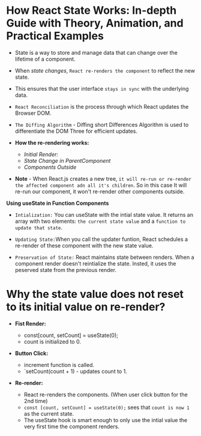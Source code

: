 # How React State Works: In-depth Guide with Theory, Animation, and Practical Examples

- State is a way to store and manage data that can change over the lifetime of a component. 
- When *state changes*, `React re-renders the component` to reflect the new state.
- This ensures that the user interface `stays in sync` with the underlying data.

- `React Reconciliation` is the process through which React updates the Browser DOM.
- `The Diffing Algorithm` - Diffing short Differences Algorithm is used to differentiate the DOM Three for efficient updates.

- **How the re-rendering works:**
    - *Initial Render:*
    - *State Change in ParentComponent*
    - *Components Outside*

- **Note** - When React.js creates a new tree, `it will re-run or re-render the affected component adn all it's children`. So in this case It will re-run our <Counter/> component, it won't re-render other components outside. 

**Using useState in Function Components** 

- `Intialization:` You can useState with the intial state value. It returns an array with two elements: `the current state value` and a `function to update that state`.

- `Updating State:`When you call the updater funtion, React schedules a re-render of these component with the new state value.

- `Preservation of State:` React maintains state between renders. When a component render doesn't reintialize the state. Insted, it uses the peserved state from the previous render.

# Why the state value does not reset to its initial value on re-render?

- **Fist Render:** 
    - const[count, setCount] = useState(0);
    - count is initialized to 0.

- **Button Click:**
    - increment function is called.
    - `setCount(count + 1) - updates count to 1.

- **Re-render:**
    - React re-renders the components. (When user click button for the 2nd time)
    - `const [count, setCount] = useState(0);` sees that `count is now 1` as the current state. 
    - The useState hook is smart enough to only use the intial value the very first time the component renders.
    
